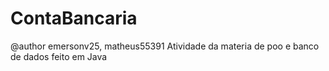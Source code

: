 # ContaBancaria

@author emersonv25, matheus55391
Atividade da materia de poo e banco de dados feito em Java
